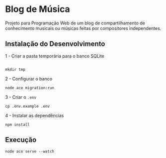 # Blog de Música
 Projeto para Programação Web de um blog de compartilhamento de conhecimento musicais ou músicas feitas por compositores independentes.

## Instalação do Desenvolvimento



1 - Criar a pasta temporária para o banco SQLite

```console

mkdir tmp
```

2 - Configurar o banco

```console
node ace migration:run
```

3 - Criar o `.env`

```console
cp .env.example .env
```

4 - Instalar as dependências

```console
npm install
```

## Execução

```console
node ace serve --watch
```
